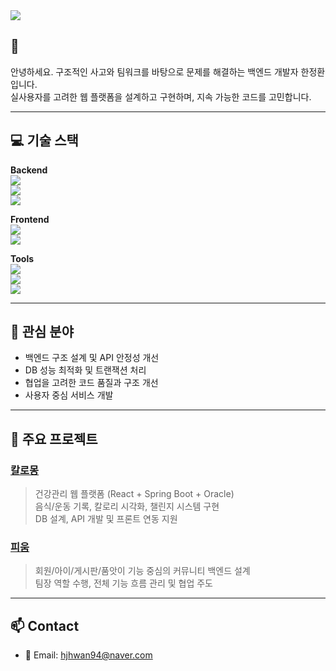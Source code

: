   <img src="https://capsule-render.vercel.app/api?type=waving&color=0:6db3f2,100:007acc&height=200&section=header&text=Welcome!&fontColor=ffffff&fontSize=40&animation=fadeIn" />

## 👋

안녕하세요. 구조적인 사고와 팀워크를 바탕으로 문제를 해결하는 백엔드 개발자 한정환입니다.  
실사용자를 고려한 웹 플랫폼을 설계하고 구현하며, 지속 가능한 코드를 고민합니다.

---

## 💻 기술 스택

**Backend**  
<img src="https://img.shields.io/badge/Spring%20Boot-6DB33F?style=flat&logo=Spring%20Boot&logoColor=white"/>  
<img src="https://img.shields.io/badge/JPA-007396?style=flat&logo=hibernate&logoColor=white"/>  
<img src="https://img.shields.io/badge/Oracle-F80000?style=flat&logo=Oracle&logoColor=white"/>

**Frontend**  
<img src="https://img.shields.io/badge/React-61DAFB?style=flat&logo=React&logoColor=black"/>  
<img src="https://img.shields.io/badge/JavaScript-F7DF1E?style=flat&logo=JavaScript&logoColor=black"/>

**Tools**  
<img src="https://img.shields.io/badge/Git-F05032?style=flat&logo=git&logoColor=white"/>  
<img src="https://img.shields.io/badge/Postman-FF6C37?style=flat&logo=postman&logoColor=white"/>  
<img src="https://img.shields.io/badge/Notion-000000?style=flat&logo=notion&logoColor=white"/>

---

## 🧠 관심 분야

- 백엔드 구조 설계 및 API 안정성 개선
- DB 성능 최적화 및 트랜잭션 처리
- 협업을 고려한 코드 품질과 구조 개선
- 사용자 중심 서비스 개발

---

## 📌 주요 프로젝트

### [칼로몽](https://github.com/your-link)  
> 건강관리 웹 플랫폼 (React + Spring Boot + Oracle)  
> 음식/운동 기록, 칼로리 시각화, 챌린지 시스템 구현  
> DB 설계, API 개발 및 프론트 연동 지원

### [피움](https://github.com/your-link)
> 회원/아이/게시판/품앗이 기능 중심의 커뮤니티 백엔드 설계  
> 팀장 역할 수행, 전체 기능 흐름 관리 및 협업 주도

---

## 📫 Contact

- 📮 Email: hjhwan94@naver.com
